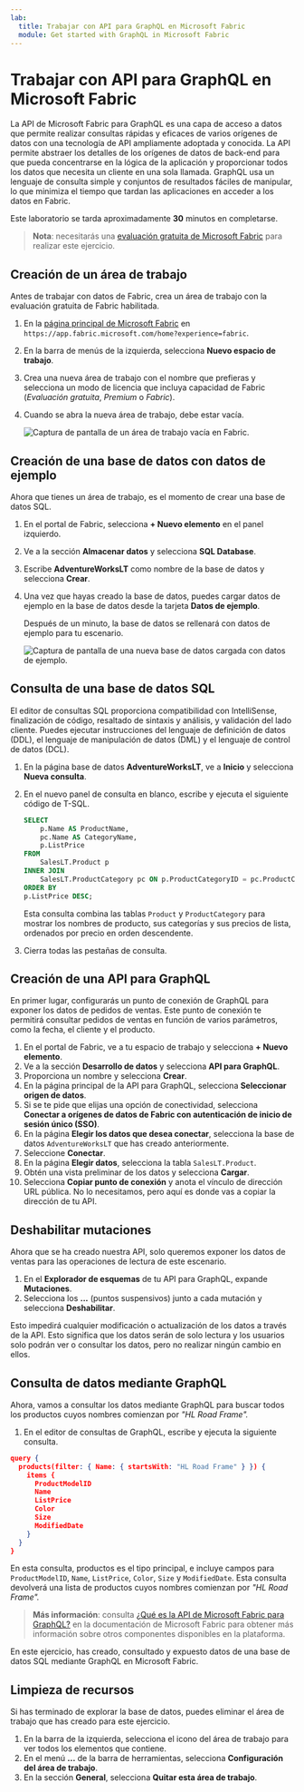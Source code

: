 ```yaml
---
lab:
  title: Trabajar con API para GraphQL en Microsoft Fabric
  module: Get started with GraphQL in Microsoft Fabric
---
```


# Trabajar con API para GraphQL en Microsoft Fabric

La API de Microsoft Fabric para GraphQL es una capa de acceso a datos que permite realizar consultas rápidas y eficaces de varios orígenes de datos con una tecnología de API ampliamente adoptada y conocida. La API permite abstraer los detalles de los orígenes de datos de back-end para que pueda concentrarse en la lógica de la aplicación y proporcionar todos los datos que necesita un cliente en una sola llamada. GraphQL usa un lenguaje de consulta simple y conjuntos de resultados fáciles de manipular, lo que minimiza el tiempo que tardan las aplicaciones en acceder a los datos en Fabric.

Este laboratorio se tarda aproximadamente **30** minutos en completarse.

> **Nota**: necesitarás una [evaluación gratuita de Microsoft Fabric](https://learn.microsoft.com/fabric/get-started/fabric-trial) para realizar este ejercicio.

## Creación de un área de trabajo

Antes de trabajar con datos de Fabric, crea un área de trabajo con la evaluación gratuita de Fabric habilitada.

1. En la [página principal de Microsoft Fabric](https://app.fabric.microsoft.com/home?experience=fabric) en `https://app.fabric.microsoft.com/home?experience=fabric`.
1. En la barra de menús de la izquierda, selecciona **Nuevo espacio de trabajo**.
1. Crea una nueva área de trabajo con el nombre que prefieras y selecciona un modo de licencia que incluya capacidad de Fabric (*Evaluación gratuita*, *Premium* o *Fabric*).
1. Cuando se abra la nueva área de trabajo, debe estar vacía.

    ![Captura de pantalla de un área de trabajo vacía en Fabric.](./Images/new-workspace.png)

## Creación de una base de datos con datos de ejemplo

Ahora que tienes un área de trabajo, es el momento de crear una base de datos SQL.

1. En el portal de Fabric, selecciona **+ Nuevo elemento** en el panel izquierdo.
1. Ve a la sección **Almacenar datos** y selecciona **SQL Database**.
1. Escribe **AdventureWorksLT** como nombre de la base de datos y selecciona **Crear**.
1. Una vez que hayas creado la base de datos, puedes cargar datos de ejemplo en la base de datos desde la tarjeta **Datos de ejemplo**.

    Después de un minuto, la base de datos se rellenará con datos de ejemplo para tu escenario.

    ![Captura de pantalla de una nueva base de datos cargada con datos de ejemplo.](./Images/sql-database-sample.png)

## Consulta de una base de datos SQL

El editor de consultas SQL proporciona compatibilidad con IntelliSense, finalización de código, resaltado de sintaxis y análisis, y validación del lado cliente. Puedes ejecutar instrucciones del lenguaje de definición de datos (DDL), el lenguaje de manipulación de datos (DML) y el lenguaje de control de datos (DCL).

1. En la página base de datos **AdventureWorksLT**, ve a **Inicio** y selecciona **Nueva consulta**.
1. En el nuevo panel de consulta en blanco, escribe y ejecuta el siguiente código de T-SQL.

    ```sql
    SELECT 
        p.Name AS ProductName,
        pc.Name AS CategoryName,
        p.ListPrice
    FROM 
        SalesLT.Product p
    INNER JOIN 
        SalesLT.ProductCategory pc ON p.ProductCategoryID = pc.ProductCategoryID
    ORDER BY 
    p.ListPrice DESC;
    ```
    
    Esta consulta combina las tablas `Product` y `ProductCategory` para mostrar los nombres de producto, sus categorías y sus precios de lista, ordenados por precio en orden descendente.

1. Cierra todas las pestañas de consulta.

## Creación de una API para GraphQL

En primer lugar, configurarás un punto de conexión de GraphQL para exponer los datos de pedidos de ventas. Este punto de conexión te permitirá consultar pedidos de ventas en función de varios parámetros, como la fecha, el cliente y el producto.

1. En el portal de Fabric, ve a tu espacio de trabajo y selecciona **+ Nuevo elemento**.
1. Ve a la sección **Desarrollo de datos** y selecciona **API para GraphQL**.
1. Proporciona un nombre y selecciona **Crear**.
1. En la página principal de la API para GraphQL, selecciona **Seleccionar origen de datos**.
1. Si se te pide que elijas una opción de conectividad, selecciona **Conectar a orígenes de datos de Fabric con autenticación de inicio de sesión único (SSO)**.
1. En la página **Elegir los datos que desea conectar**, selecciona la base de datos `AdventureWorksLT` que has creado anteriormente.
1. Seleccione **Conectar**.
1. En la página **Elegir datos**, selecciona la tabla `SalesLT.Product`. 
1. Obtén una vista preliminar de los datos y selecciona **Cargar**.
1. Selecciona **Copiar punto de conexión** y anota el vínculo de dirección URL pública. No lo necesitamos, pero aquí es donde vas a copiar la dirección de tu API.

## Deshabilitar mutaciones

Ahora que se ha creado nuestra API, solo queremos exponer los datos de ventas para las operaciones de lectura de este escenario.

1. En el **Explorador de esquemas** de tu API para GraphQL, expande **Mutaciones**.
1. Selecciona los **...** (puntos suspensivos) junto a cada mutación y selecciona **Deshabilitar**.

Esto impedirá cualquier modificación o actualización de los datos a través de la API. Esto significa que los datos serán de solo lectura y los usuarios solo podrán ver o consultar los datos, pero no realizar ningún cambio en ellos.

## Consulta de datos mediante GraphQL

Ahora, vamos a consultar los datos mediante GraphQL para buscar todos los productos cuyos nombres comienzan por *"HL Road Frame".*

1. En el editor de consultas de GraphQL, escribe y ejecuta la siguiente consulta.

```json
query {
  products(filter: { Name: { startsWith: "HL Road Frame" } }) {
    items {
      ProductModelID
      Name
      ListPrice
      Color
      Size
      ModifiedDate
    }
  }
}
```

En esta consulta, productos es el tipo principal, e incluye campos para `ProductModelID`, `Name`, `ListPrice`, `Color`, `Size` y `ModifiedDate`. Esta consulta devolverá una lista de productos cuyos nombres comienzan por *"HL Road Frame".*

> **Más información**: consulta [¿Qué es la API de Microsoft Fabric para GraphQL?](https://learn.microsoft.com/fabric/data-engineering/api-graphql-overview) en la documentación de Microsoft Fabric para obtener más información sobre otros componentes disponibles en la plataforma.

En este ejercicio, has creado, consultado y expuesto datos de una base de datos SQL mediante GraphQL en Microsoft Fabric.

## Limpieza de recursos

Si has terminado de explorar la base de datos, puedes eliminar el área de trabajo que has creado para este ejercicio.

1. En la barra de la izquierda, selecciona el icono del área de trabajo para ver todos los elementos que contiene.
2. En el menú **...** de la barra de herramientas, selecciona **Configuración del área de trabajo**.
3. En la sección **General**, selecciona **Quitar esta área de trabajo**.

